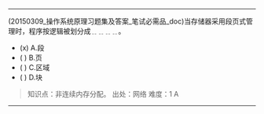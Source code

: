 ---
(20150309_操作系统原理习题集及答案_笔试必需品_doc)当存储器采用段页式管理时，程序按逻辑被划分成﹎﹎﹎﹎。
- (x) A.段 
- ( ) B.页 
- ( ) C.区域 
- ( ) D.块

> 知识点：非连续内存分配。
> 出处：网络
> 难度：1
> A

---